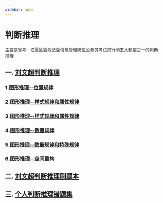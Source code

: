 ```yaml
---
sidebar: auto
---
```


# 判断推理

主要是省考--江夏区委政法委信息管理岗位公务员考试的行测五大题型之一的判断推理

## 一.  [刘文超判断推理](https://www.bilibili.com/video/BV12t4115735/?spm_id_from=333.337.search-card.all.click&vd_source=9978ee19b8275eb2dd1ba355f79d4617 "哔哩哔哩教学视频")
### 1.[图形推理--位置规律](/examinationStudy/measurementTest/reasoningJudge/刘文超判断推理/1.图形推理--位置规律.html "图推-位置")

### 2.[图形推理--样式规律和属性规律](/examinationStudy/measurementTest/reasoningJudge/刘文超判断推理/2.图形推理--样式规律和属性规律.html "图推-样式和属性")

### 3.[图形推理--样式规律和属性规律](/examinationStudy/measurementTest/reasoningJudge/刘文超判断推理/3.图形推理--样式规律和属性规律.html "图推-样式和属性")

### 4.[图形推理--数量规律](/examinationStudy/measurementTest/reasoningJudge/刘文超判断推理/4.图形推理--数量规律.html "图推-样式和属性")

### 5.[图形推理--数量规律和特殊规律](/examinationStudy/measurementTest/reasoningJudge/刘文超判断推理/5.图形推理--数量规律和特殊规律.html "图推-样式和属性")
### 6.[图形推理--空间重构](/examinationStudy/measurementTest/reasoningJudge/刘文超判断推理/6.图形推理--空间重构.html "图推-空间重构")


## 二.  [刘文超判断推理刷题本](https://www.bilibili.com/video/BV12t4115735/?spm_id_from=333.337.search-card.all.click&vd_source=9978ee19b8275eb2dd1ba355f79d4617 "哔哩哔哩教学视频")


## 三. [个人判断推理错题集](/examinationStudy/measurementTest/reasoningJudge/个人判断推理错题集/ "判断推理-错题整理")
